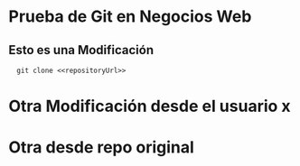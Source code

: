 # Prueba de Git en Negocios Web
## Esto es una Modificación

```
  git clone <<repositoryUrl>>
```
# Otra Modificación desde el usuario x


# Otra desde repo original
